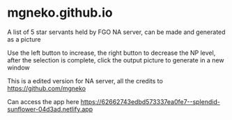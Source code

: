 # mgneko.github.io

A list of 5 star servants held by FGO NA server, can be made and generated as a picture

Use the left button to increase, the right button to decrease the NP level, after the selection is complete, click the output picture to generate in a new window

This is a edited version for NA server, all the credits to https://github.com/mgneko

Can access the app here https://62662743edbd573337ea0fe7--splendid-sunflower-04d3ad.netlify.app